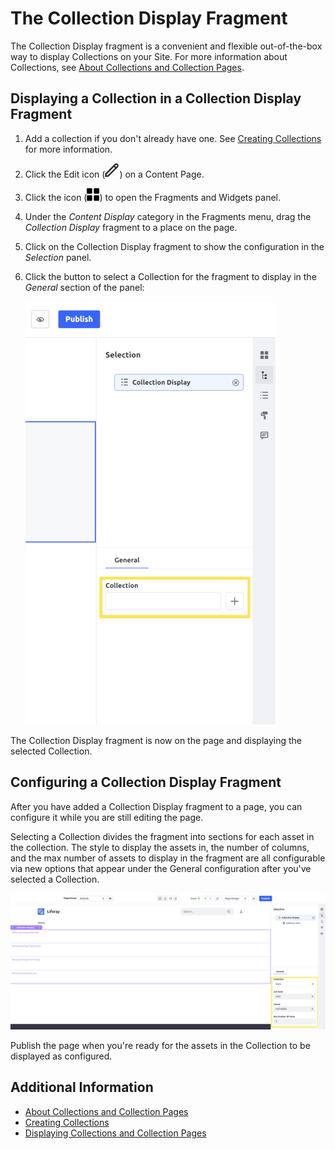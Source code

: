 # The Collection Display Fragment

The Collection Display fragment is a convenient and flexible out-of-the-box way to display Collections on your Site. For more information about Collections, see [About Collections and Collection Pages](../../../content-authoring-and-management/collections-and-collection-pages/about-collections-and-collection-pages.md).

## Displaying a Collection in a Collection Display Fragment

1. Add a collection if you don't already have one. See [Creating Collections](../../../content-authoring-and-management/collections-and-collection-pages/creating-collections.md) for more information.

1. Click the Edit icon (![Edit icon](../../../images/icon-edit.png)) on a Content Page.

1. Click the icon (![Add widget icon](../../../images/icon-cards2.png)) to open the Fragments and Widgets panel.

1. Under the *Content Display* category in the Fragments menu, drag the *Collection Display* fragment to a place on the page.

1. Click on the Collection Display fragment to show the configuration in the *Selection* panel.

1. Click the button to select a Collection for the fragment to display in the *General* section of the panel:

   ![Click the button to select a Collection for the Collection Display fragment.](./the-collection-display-fragment/images/01.png)

The Collection Display fragment is now on the page and displaying the selected Collection.

## Configuring a Collection Display Fragment

After you have added a Collection Display fragment to a page, you can configure it while you are still editing the page.

Selecting a Collection divides the fragment into sections for each asset in the collection. The style to display the assets in, the number of columns, and the max number of assets to display in the fragment are all configurable via new options that appear under the General configuration after you've selected a Collection.

![Click on a Collection Display fragment with a configured Collection to reveal more configuration options.](./the-collection-display-fragment/images/02.png)

Publish the page when you're ready for the assets in the Collection to be displayed as configured.

## Additional Information

* [About Collections and Collection Pages](../../../content-authoring-and-management/collections-and-collection-pages/about-collections-and-collection-pages.md)
* [Creating Collections](../../../content-authoring-and-management/collections-and-collection-pages/creating-collections.md)
* [Displaying Collections and Collection Pages](./displaying-collections-and-collection-pages.md)
<!-- Add link to developer tutorial(s) when they are available -->
